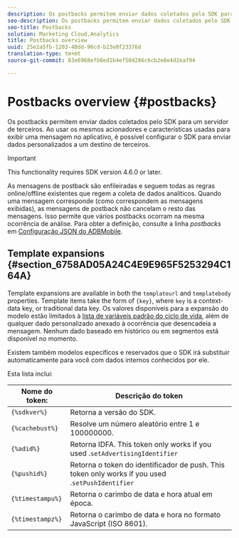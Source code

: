 ```yaml
---
description: Os postbacks permitem enviar dados coletados pelo SDK para um servidor de terceiros. Ao usar os mesmos acionadores e características usadas para exibir uma mensagem no aplicativo, é possível configurar o SDK para enviar dados personalizados a um destino de terceiros.
seo-description: Os postbacks permitem enviar dados coletados pelo SDK para um servidor de terceiros. Ao usar os mesmos acionadores e características usadas para exibir uma mensagem no aplicativo, é possível configurar o SDK para enviar dados personalizados a um destino de terceiros.
seo-title: Postbacks
solution: Marketing Cloud,Analytics
title: Postbacks overview
uuid: 25e2a5fb-1203-40dd-96cd-b23e0f23376d
translation-type: tm+mt
source-git-commit: 83e6968efb0ed1b4ef504286c6cb2e8e4d2eaf94

---
```



# Postbacks overview {#postbacks}

Os postbacks permitem enviar dados coletados pelo SDK para um servidor de terceiros. Ao usar os mesmos acionadores e características usadas para exibir uma mensagem no aplicativo, é possível configurar o SDK para enviar dados personalizados a um destino de terceiros.

>[!IMPORTANT]
>
>This functionality requires SDK version 4.6.0 or later.

As mensagens de postback são enfileiradas e seguem todas as regras online/offline existentes que regem a coleta de dados analíticos. Quando uma mensagem corresponde (como correspondem as mensagens exibidas), as mensagens de postback não cancelam o resto das mensagens. Isso permite que vários postbacks ocorram na mesma ocorrência de análise. Para obter a definição, consulte a linha *postbacks* em [Configuração JSON do ADBMobile](/help/ios/configuration/json-config/json-config.md).

## Template expansions {#section_6758AD05A24C4E9E965F5253294C164A}

Template expansions are available in both the `templateurl` and `templatebody` properties. Template items take the form of `{key}`, where `key` is a context-data key, or traditional data key. Os valores disponíveis para a expansão do modelo estão limitados à [lista de variáveis padrão do ciclo de vida](/help/ios/metrics.md), além de qualquer dado personalizado anexado à ocorrência que desencadeia a mensagem. Nenhum dado baseado em histórico ou em segmentos está disponível no momento.

Existem também modelos específicos e reservados que o SDK irá substituir automaticamente para você com dados internos conhecidos por ele.

Esta lista inclui:

| Nome do token: | Descrição do token |
|--- |--- |
| `{%sdkver%}` | Retorna a versão do SDK. |
| `{%cachebust%}` | Resolve um número aleatório entre 1 e 100000000. |
| `{%adid%}` | Retorna IDFA. This token only works if you used  .`setAdvertisingIdentifier` |
| `{%pushid%}` | Retorna o token do identificador de push. This token only works if you used .`setPushIdentifier` |
| `{%timestampu%}` | Retorna o carimbo de data e hora atual em época. |
| `{%timestampz%}` | Retorna o carimbo de data e hora no formato JavaScript (ISO 8601). |